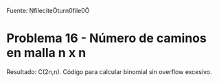 Fuente: fileciteturn0file0

# Problema 16 - Número de caminos en malla n x n

Resultado: C(2n,n). Código para calcular binomial sin overflow excesivo.
